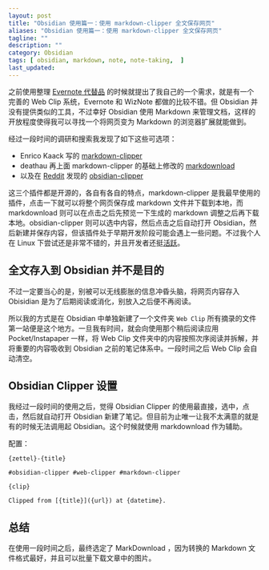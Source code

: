 ```yaml
---
layout: post
title: "Obsidian 使用篇一：使用 markdown-clipper 全文保存网页"
aliases: "Obsidian 使用篇一：使用 markdown-clipper 全文保存网页"
tagline: ""
description: ""
category: Obsidian
tags: [ obsidian, markdown, note, note-taking,  ]
last_updated:
---
```



之前使用整理 [Evernote 代替品](/post/2016/07/evernote-alternative.html) 的时候就提出了我自己的一个需求，就是有一个完善的 Web Clip 系统，Evernote 和 WizNote 都做的比较不错。但 Obsidian 并没有提供类似的工具，不过幸好 Obsidian 使用 Markdown 来管理文档，这样的开放程度使得我可以寻找一个将网页变为 Markdown 的浏览器扩展就能做到。

经过一段时间的调研和搜索我发现了如下这些可选项：

- Enrico Kaack 写的 [markdown-clipper](https://github.com/enrico-kaack/markdown-clipper)
- deathau 再上面 markdown-clipper 的基础上修改的 [markdownload](https://github.com/deathau/markdownload)
- 以及在 [Reddit](https://www.reddit.com/r/ObsidianMD/comments/jhhp4r/obsidian_clipper_plugin/) 发现的 [obsidian-clipper](https://github.com/jplattel/obsidian-clipper)

这三个插件都是开源的，各自有各自的特点，markdown-clipper 是我最早使用的插件，点击一下就可以将整个网页保存成 markdown 文件并下载到本地，而 markdownload 则可以在点击之后先预览一下生成的 markdown 调整之后再下载本地。obsidian-clipper 则可以选中内容，然后点击之后自动打开 Obsidian，然后新建并保存内容，但该插件处于早期开发阶段可能会遇上一些问题。不过我个人在 Linux 下尝试还是非常不错的，并且开发者还挺[活跃](https://github.com/jplattel/obsidian-clipper/issues/10)。

## 全文存入到 Obsidian 并不是目的
不过一定要当心的是，别被可以无线膨胀的信息冲昏头脑，将网页内容存入 Obisidian 是为了后期阅读或消化，别放入之后便不再阅读。

所以我的方式是在 Obsidian 中单独新建了一个文件夹 `Web Clip` 所有摘录的文件第一站便是这个地方。一旦我有时间，就会向使用那个稍后阅读应用 Pocket/Instapaper 一样，将 Web Clip 文件夹中的内容按照次序阅读并拆解，并将重要的内容吸收到 Obsidian 之前的笔记体系中。一段时间之后 Web Clip 会自动清空。



## Obsidian Clipper 设置
我经过一段时间的使用之后，觉得 Obsidian Clipper 的使用最直接，选中，点击，然后就自动打开 Obsidian 新建了笔记。但目前为止唯一让我不太满意的就是有的时候无法调用起 Obsidian。这个时候就使用 markdownload 作为辅助。

配置：

```
{zettel}-{title}
```


```
#obsidian-clipper #web-clipper #markdown-clipper

{clip}

Clipped from [{title}]({url}) at {datetime}.
```



## 总结
在使用一段时间之后，最终选定了 MarkDownload ，因为转换的 Markdown 文件格式最好，并且可以批量下载文章中的图片。